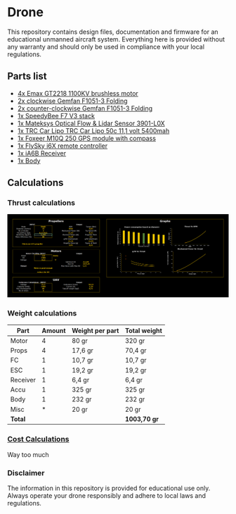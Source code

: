 # Drone

This repository contains design files, documentation and firmware for an
educational unmanned aircraft system.  Everything here is provided without
any warranty and should only be used in compliance with your local
regulations.

## Parts list

- [4x Emax GT2218 1100KV brushless motor](https://emaxmodel.com/products/gt2218)
- [2x clockwise Gemfan F1051-3 Folding](https://www.rotorama.com/product/gemfan-f1051-folding-3)
- [2x counter-clockwise Gemfan F1051-3 Folding](https://www.rotorama.com/product/gemfan-f1051-folding-3)
- [1x SpeedyBee F7 V3 stack](https://www.speedybee.com/speedybee-f7-v3-bl32-50a-30x30-stack/)
- [1x Mateksys Optical Flow & Lidar Sensor 3901-L0X](https://www.mateksys.com/?portfolio=3901-l0x)
- [1x TRC Car Lipo TRC Car Lipo 50c 11,1 volt 5400mah](https://www.toprc.nl/trc-car-lipo-50c-3s-5400mah-xt90-stekker.html)
- [1x Foxeer M10Q 250 GPS module with compass](https://www.rotorama.com/product/foxeer-m10q-250-gps-modul-s-kompasem)
- [1x FlySky i6X remote controller](https://droneshop.nl/flysky-i6x-remote-controller-incl-ia6b-receiver)
- [1x iA6B Receiver](https://droneshop.nl/flysky-i6x-remote-controller-incl-ia6b-receiver)
- [1x Body](https://www.hobbydrone.cz/en/frame-pilotix-mark4-10-partizan-edition-10-/)

## Calculations

### Thrust calculations

![Calculations for motor and weight](/Docs/Pictures/Calcs.png)

### Weight calculations

| Part | Amount | Weight per part | Total weight |
| ---- | ------ | --------------- | ------------ |
| Motor | 4 | 80 gr | 320 gr |
| Props | 4 |  17,6 gr | 70,4 gr |
| FC | 1 | 10,7 gr | 10,7 gr |
| ESC | 1 | 19,2 gr | 19,2 gr |
| Receiver | 1 | 6,4 gr | 6,4 gr |
| Accu | 1 | 325 gr | 325 gr |
| Body | 1 | 232 gr | 232 gr|
| Misc | * | 20 gr | 20 gr |
| **Total** | | | **1003,70 gr** |

### [Cost Calculations](/Docs/Facturen/Overview.md)

Way too much

### Disclaimer

The information in this repository is provided for educational use only.
Always operate your drone responsibly and adhere to local laws and
regulations.
